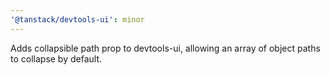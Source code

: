 ```yaml
---
'@tanstack/devtools-ui': minor
---
```


Adds collapsible path prop to devtools-ui, allowing an array of object paths to collapse by default.
